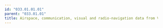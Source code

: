 ```yaml
---
id: "033.01.01.01"
parent: "033.01.01"
title: Airspace, communication, visual and radio-navigation data from VFR charts
---
```


